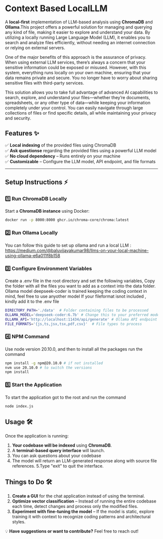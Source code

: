 # **Context Based LocalLLM** 
A **local-first** implementation of LLM-based analysis using **ChromaDB** and **Ollama**.This project offers a powerful solution for managing and querying any kind of file, making it easier to explore and understand your data. By utilizing a locally running Large Language Model (LLM), it enables you to search and analyze files efficiently, without needing an internet connection or relying on external servers.

One of the major benefits of this approach is the assurance of privacy. When using external LLM services, there’s always a concern that your sensitive information could be exposed or misused. However, with this system, everything runs locally on your own machine, ensuring that your data remains private and secure. You no longer have to worry about sharing sensitive files with third-party services.

This solution allows you to take full advantage of advanced AI capabilities to search, explore, and understand your files—whether they’re documents, spreadsheets, or any other type of data—while keeping your information completely under your control. You can easily navigate through large collections of files or find specific details, all while maintaining your privacy and security.

## **Features** ✨  
✅ **Local indexing** of the provided files using ChromaDB  
✅ **Ask questionse** regarding the provided files using a powerful LLM model  
✅ **No cloud dependency** – Runs entirely on your machine  
✅ **Customizable** – Configure the LLM model, API endpoint, and file formats  

---

## **Setup Instructions** ⚡  

### **1️⃣ Run ChromaDB Locally**
Start a **ChromaDB instance** using Docker:  
```sh
docker run -p 8000:8000 ghcr.io/chroma-core/chroma:latest
```
### **2️⃣ Run Ollama Locally**
You can follow this guide to set up ollama and run a local LLM : https://medium.com/@baluvijayakumar98/llms-on-your-local-machine-using-ollama-e6a011f8b158

### **3️⃣ Configure Environment Variables**
Create a .env file in the root directory and set the following variables,
Copy the folder with all the files you want to add as a context into the data folder.
Ollama model deepseek-coder is trained keeping the coding context in mind, feel free to use anyother model
If your fileformat isnot included , kindly add it to the .env file
```sh
DIRECTORY_PATH='./data'  # Folder containing files to be processed
OLLAMA_MODEL='deepseek-coder:6.7b' # Change this to your preferred model
OLLAMA_API='http://localhost:11434/api/generate' # Ollama API endpoint
FILE_FORMATS='{js,ts,jsx,tsx,pdf,csv}'  # File types to process
```

### **4️⃣ NPM Command**
Use node version 20.10.0, and then to install all the packages run the command 
```sh
npm install -g npm@20.10.0 # if not installed
nvm use 20.10.0 # to switch the versions
npm install
```

### **5️⃣ Start the Application**
To start the application got to the root and run the command
```sh
node index.js
```

## **Usage** 🛠️  

Once the application is running:  

1. **Your codebase will be indexed** using **ChromaDB**.  
2. A **terminal-based query interface** will launch.  
3. You can ask questions about your codebase
4. The model will return an LLM-generated response along with source file references.
5.Type "exit" to quit the interface.


## **Things to Do** 🛠️  

1. **Create a GUI** for the chat application instead of using the terminal.  
2. **Optimize vector classification** – Instead of running the entire codebase each time, detect changes and process only the modified files.  
3. **Experiment with fine-tuning the model** – If the model is static, explore training it with context to recognize coding patterns and architectural styles.  

💡 **Have suggestions or want to contribute?** Feel free to reach out!  








